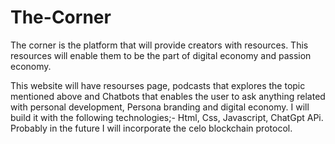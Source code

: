 # The-Corner


The corner is the platform that will provide creators with resources. This resources will enable them to be the part of digital economy and passion economy. 

This website will have resourses page, podcasts that explores the topic mentioned above and Chatbots that enables the user to ask anything related with personal development, Persona branding and digital economy. I will build it with the following technologies;- Html, Css, Javascript, ChatGpt APi. Probably in the future I will incorporate the celo blockchain protocol.